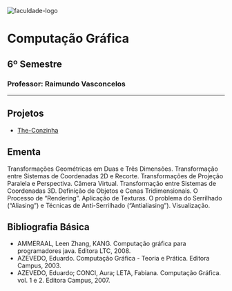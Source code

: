 ![faculdade-logo](https://doity.com.br/media/doity/eventos/evento-13392-logo_organizador.png)

# Computação Gráfica

## 6º Semestre

### **Professor:** Raimundo Vasconcelos

---

## Projetos

- [The-Conzinha]()

## Ementa

Transformações Geométricas em Duas e Três Dimensões. Transformação entre Sistemas de Coordenadas 2D e Recorte. Transformações de Projeção Paralela e Perspectiva. Câmera Virtual. Transformação entre Sistemas de Coordenadas 3D. Definição de Objetos e Cenas Tridimensionais. O Processo de “Rendering”. Aplicação de Texturas. O problema do Serrilhado (“Aliasing”) e Técnicas de Anti-Serrilhado (“Antialiasing”). Visualização.

## Bibliografia Básica

- AMMERAAL, Leen Zhang, KANG. Computação gráfica para programadores java. Editora LTC, 2008.
- AZEVEDO, Eduardo. Computação Gráfica - Teoria e Prática. Editora Campus, 2003.
- AZEVEDO, Eduardo; CONCI, Aura; LETA, Fabiana. Computação Gráfica. vol. 1 e 2. Editora Campus, 2007.

